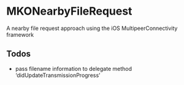 # MKONearbyFileRequest
A nearby file request approach using the iOS MultipeerConnectivity framework

## Todos
- pass filename information to delegate method ‘didUpdateTransmissionProgress’